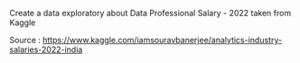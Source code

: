 Create a data exploratory about Data Professional Salary - 2022 taken from Kaggle

Source : https://www.kaggle.com/iamsouravbanerjee/analytics-industry-salaries-2022-india
